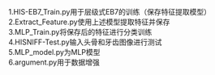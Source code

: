 1.HIS-EB7_Train.py用于层级式EB7的训练（保存特征提取模型）<br>
2.Extract_Feature.py使用上述模型提取特征并保存<br>
3.MLP_Train.py将保存后的特征进行分类训练<br>
4.HISNIFF-Test.py输入头骨和牙齿图像进行测试<br>
5.MLP_model.py为MLP模型<br>
6.argument.py用于数据增强
